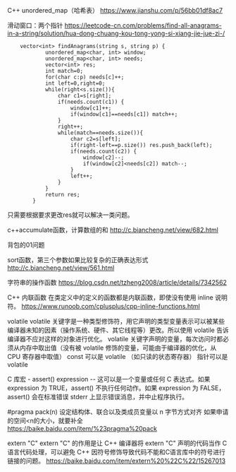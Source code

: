 C++ unordered_map（哈希表）
https://www.jianshu.com/p/56bb01df8ac7

滑动窗口：两个指针
https://leetcode-cn.com/problems/find-all-anagrams-in-a-string/solution/hua-dong-chuang-kou-tong-yong-si-xiang-jie-jue-zi-/

        vector<int> findAnagrams(string s, string p) {
                unordered_map<char, int> window;
                unordered_map<char, int> needs;
                vector<int> res;
                int match=0;
                for(char c:p) needs[c]++;
                int left=0,right=0;
                while(right<s.size()){
                    char c1=s[right];
                    if(needs.count(c1)) {
                        window[c1]++;
                        if(window[c1]==needs[c1]) match++;
                    }
                    right++;
                    while(match==needs.size()){
                        char c2=s[left];
                        if(right-left==p.size()) res.push_back(left);
                        if(needs.count(c2)) {
                            window[c2]--;
                            if(window[c2]<needs[c2]) match--;
                        }
                        left++;
                    }
                }
                return res;
            }

只需要根据要求更改res就可以解决一类问题。



c++accumulate函数，计算数组的和
http://c.biancheng.net/view/682.html



背包的01问题


sort函数，第三个参数如果比较复杂的正确表达形式
http://c.biancheng.net/view/561.html



字符串的操作函数
https://blog.csdn.net/tzheng2008/article/details/7342562


C++ 
内联函数
在类定义中的定义的函数都是内联函数，即使没有使用 inline 说明符。
https://www.runoob.com/cplusplus/cpp-inline-functions.html


volatile
volatile 关键字是一种类型修饰符，用它声明的类型变量表示可以被某些编译器未知的因素（操作系统、硬件、其它线程等）更改。所以使用 volatile 告诉编译器不应对这样的对象进行优化。
volatile 关键字声明的变量，每次访问时都必须从内存中取出值（没有被 volatile 修饰的变量，可能由于编译器的优化，从 CPU 寄存器中取值）
const 可以是 volatile （如只读的状态寄存器）
指针可以是 volatile



C 库宏 - assert()
expression -- 这可以是一个变量或任何 C 表达式。如果 expression 为 TRUE，assert() 不执行任何动作。如果 expression 为 FALSE，assert() 会在标准错误 stderr 上显示错误消息，并中止程序执行。



#pragma pack(n)
设定结构体、联合以及类成员变量以 n 字节方式对齐
如果申请的空间<n的大小，就要补全
https://baike.baidu.com/item/%23pragma%20pack



extern "C"
extern "C" 的作用是让 C++ 编译器将 extern "C" 声明的代码当作 C 语言代码处理，可以避免 C++ 因符号修饰导致代码不能和C语言库中的符号进行链接的问题。
https://baike.baidu.com/item/extern%20%22C%22/15267013



